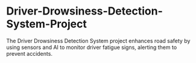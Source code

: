 # Driver-Drowsiness-Detection-System-Project
The Driver Drowsiness Detection System project enhances road safety by using sensors and AI to monitor driver fatigue signs, alerting them to prevent accidents.
